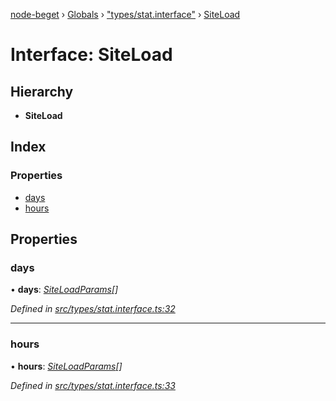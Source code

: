 [node-beget](../README.md) › [Globals](../globals.md) › ["types/stat.interface"](../modules/_types_stat_interface_.md) › [SiteLoad](_types_stat_interface_.siteload.md)

# Interface: SiteLoad

## Hierarchy

* **SiteLoad**

## Index

### Properties

* [days](_types_stat_interface_.siteload.md#days)
* [hours](_types_stat_interface_.siteload.md#hours)

## Properties

###  days

• **days**: *[SiteLoadParams](_types_stat_interface_.siteloadparams.md)[]*

*Defined in [src/types/stat.interface.ts:32](https://github.com/olehcambel/node-beget/blob/9994d31/src/types/stat.interface.ts#L32)*

___

###  hours

• **hours**: *[SiteLoadParams](_types_stat_interface_.siteloadparams.md)[]*

*Defined in [src/types/stat.interface.ts:33](https://github.com/olehcambel/node-beget/blob/9994d31/src/types/stat.interface.ts#L33)*
